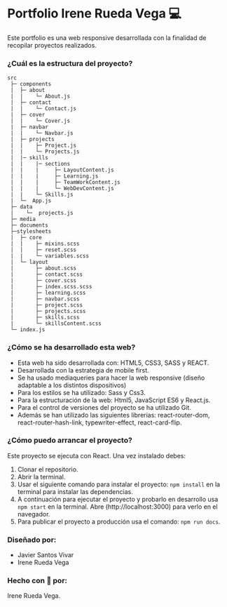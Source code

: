 # Portfolio Irene Rueda Vega :computer:

Este portfolio es una web responsive desarrollada con la finalidad de recopilar proyectos realizados.

### ¿Cuál es la estructura del proyecto?

```
src
 ├─ components
 |  ├─ about
 |  |    └─ About.js
 |  ├─ contact
 |  |    └─ Contact.js
 |  ├─ cover
 |  |    └─ Cover.js
 |  ├─ navbar
 |  |    └─ Navbar.js
 |  ├─ projects
 |  |    ├─ Project.js
 |  |    └─ Projects.js
 |  |─ skills
 |  |    |─ sections
 |  |    |     ├─ LayoutContent.js
 |  |    |     ├─ Learning.js
 |  |    |     ├─ TeamWorkContent.js
 |  |    |     └─ WebDevContent.js
 |  |    └─ Skills.js
 |  └─  App.js
 ├─ data
 |    └─  projects.js
 ├─ media
 ├─ documents
 ├─stylesheets
 |  ├─ core
 |  |    ├─ mixins.scss
 |  |    ├─ reset.scss
 |  |    └─ variables.scss
 |  └─ layout
 |       ├─ about.scss
 |       ├─ contact.scss
 |       ├─ cover.scss
 |       ├─ index.scss.scss
 |       ├─ learning.scss
 |       ├─ navbar.scss
 |       ├─ project.scss
 |       ├─ projects.scss
 |       ├─ skills.scss
 |       └─ skillsContent.scss
 └─ index.js
```

### ¿Cómo se ha desarrollado esta web?

- Esta web ha sido desarrollada con: HTML5, CSS3, SASS y REACT.
- Desarrollada con la estrategia de mobile first.
- Se ha usado mediaqueries para hacer la web responsive (diseño adaptable a los distintos dispositivos)
- Para los estilos se ha utilizado: Sass y Css3.
- Para la estructuración de la web: Html5, JavaScript ES6 y React.js.
- Para el control de versiones del proyecto se ha utilizado Git.
- Además se han utilizado las siguientes librerias: react-router-dom, react-router-hash-link, typewriter-effect, react-card-flip.

### ¿Cómo puedo arrancar el proyecto?

Este proyecto se ejecuta con React. Una vez instalado debes:

1. Clonar el repositorio.
2. Abrir la terminal.
3. Usar el siguiente comando para instalar el proyecto: `npm install` en la terminal para instalar las dependencias.
4. A continuación para ejecutar el proyecto y probarlo en desarrollo usa `npm start` en la terminal. Abre (http://localhost:3000) para verlo en el navegador.
5. Para publicar el proyecto a producción usa el comando: `npm run docs`.

### Diseñado por:

- Javier Santos Vivar
- Irene Rueda Vega

### Hecho con :purple_heart: por:

Irene Rueda Vega.
